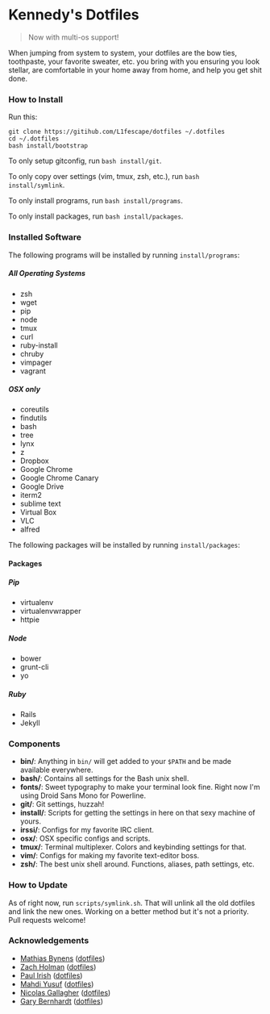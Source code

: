 # Kennedy's Dotfiles
> Now with multi-os support! 

When jumping from system to system, your dotfiles are the bow ties, toothpaste, your favorite sweater, etc. you bring with you ensuring you look stellar, are comfortable in your home away from home, and help you get shit done. 



### How to Install

Run this:

```
git clone https://gitihub.com/L1fescape/dotfiles ~/.dotfiles
cd ~/.dotfiles
bash install/bootstrap
```

To only setup gitconfig, run <code>bash install/git</code>.

To only copy over settings (vim, tmux, zsh, etc.), run <code>bash install/symlink</code>.

To only install programs, run <code>bash install/programs</code>.

To only install packages, run <code>bash install/packages</code>.



### Installed Software

The following programs will be installed by running <code>install/programs</code>:

##### All Operating Systems

- zsh
- wget
- pip
- node
- tmux
- curl
- ruby-install
- chruby
- vimpager
- vagrant

##### OSX only

- coreutils
- findutils
- bash
- tree
- lynx
- z
- Dropbox
- Google Chrome
- Google Chrome Canary
- Google Drive
- iterm2
- sublime text
- Virtual Box
- VLC
- alfred

The following packages will be installed by running <code>install/packages</code>:

#### Packages
##### Pip

- virtualenv
- virtualenvwrapper
- httpie

##### Node

- bower
- grunt-cli
- yo

##### Ruby

- Rails
- Jekyll


### Components

- **bin/**: Anything in `bin/` will get added to your `$PATH` and be made available everywhere.
- **bash/**: Contains all settings for the Bash unix shell.
- **fonts/**: Sweet typography to make your terminal look fine. Right now I'm using Droid Sans Mono for Powerline.
- **git/**: Git settings, huzzah!
- **install/**: Scripts for getting the settings in here on that sexy machine of yours.
- **irssi/**: Configs for my favorite IRC client.
- **osx/**: OSX specific configs and scripts.
- **tmux/**: Terminal multiplexer. Colors and keybinding settings for that.
- **vim/**: Configs for making my favorite text-editor boss.
- **zsh/**: The best unix shell around. Functions, aliases, path settings, etc.



### How to Update

As of right now, run <code>scripts/symlink.sh</code>. That will unlink all the old dotfiles and link the
new ones. Working on a better method but it's not a priority. Pull requests welcome!



### Acknowledgements
- [Mathias Bynens](https://github.com/mathiasbynens) ([dotfiles](https://github.com/mathiasbynens/dotfiles))
- [Zach Holman](https://github.com/holman) ([dotfiles](https://github.com/holman/dotfiles))
- [Paul Irish](https://github.com/paulirish) ([dotfiles](https://github.com/paulirish/dotfiles))
- [Mahdi Yusuf](https://github.com/myusuf3) ([dotfiles](https://github.com/myusuf3/dotfiles))
- [Nicolas Gallagher](https://github.com/necolas) ([dotfiles](https://github.com/necolas/dotfiles))
- [Gary Bernhardt](https://github.com/garybernhardt) ([dotfiles](https://github.com/garybernhardt/dotfiles))
